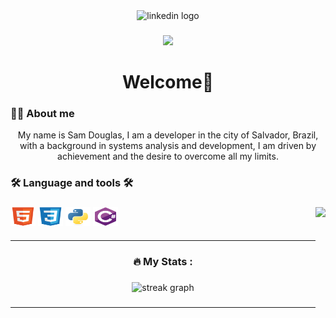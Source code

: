 <div align="center">
 <img src="https://img.shields.io/static/v1?message=LinkedIn&logo=linkedin&label=&color=0077B5&logoColor=white&labelColor=&style=for-the-badge" height="25" alt="linkedin logo" />

###



###

<div align="center">
  <img src="https://visitor-badge.laobi.icu/badge?page_id=Sam-Douglas.Sam-Douglas&"  />
</div>

###

<h1 align="center">Welcome👋</h1>

###

<h3 align="left">👩‍💻 About me</h3>
My name is Sam Douglas, I am a developer in the city of Salvador, Brazil, with a background in systems analysis and development, I am driven by achievement and the desire to overcome all my limits.


###


###

<h3 align="left">🛠 Language and tools 🛠</h3>

###

<div align="left">
 <img align="center" alt="okingsaam-HTML" height="30" width="40" src="https://raw.githubusercontent.com/devicons/devicon/master/icons/html5/html5-original.svg">
  <img align="center" alt="okingsaam-CSS" height="30" width="40" src="https://raw.githubusercontent.com/devicons/devicon/master/icons/css3/css3-original.svg">
  <img align="center" alt="okingsaam-Python" height="30" width="40" src="https://raw.githubusercontent.com/devicons/devicon/master/icons/python/python-original.svg">
  <img align="center" alt="okingsaams-Csharp" height="30" width="40" src="https://raw.githubusercontent.com/devicons/devicon/master/icons/csharp/csharp-original.svg">
  <img align="right" height="350" src="https://media0.giphy.com/media/v1.Y2lkPTc5MGI3NjExZ3phenM5NHlmZmh3bXF5ZGt6eGFvMWRjYW43bm9oZGp1aDdtNDNmZyZlcD12MV9pbnRlcm5hbF9naWZfYnlfaWQmY3Q9Zw/3oKIPnAiaMCws8nOsE/giphy.gif" />



</div>

###

---
<h3 align="center">🔥   My Stats :</h3>

###

<div align="center">
  <img src="https://streak-stats.demolab.com?user=okingsaam&locale=en&mode=daily&theme=dark&hide_border=false&border_radius=5&order=3" height="220" alt="streak graph"  />
</div>

###
---

